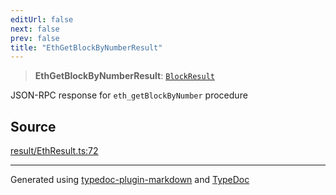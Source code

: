```yaml
---
editUrl: false
next: false
prev: false
title: "EthGetBlockByNumberResult"
---
```


> **EthGetBlockByNumberResult**: [`BlockResult`](/generated/type-aliases/blockresult/)

JSON-RPC response for `eth_getBlockByNumber` procedure

## Source

[result/EthResult.ts:72](https://github.com/evmts/tevm-monorepo/blob/main/vm/api/src/result/EthResult.ts#L72)

***
Generated using [typedoc-plugin-markdown](https://www.npmjs.com/package/typedoc-plugin-markdown) and [TypeDoc](https://typedoc.org/)
